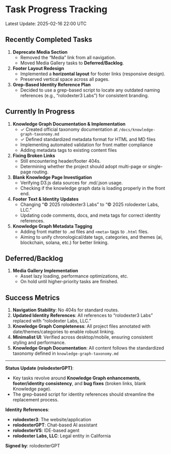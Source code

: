 # Task Progress Tracking
Latest Update: 2025-02-16 22:00 UTC

## Recently Completed Tasks
1. **Deprecate Media Section**
   - Removed the “Media” link from all navigation.
   - Moved Media Gallery tasks to **Deferred/Backlog**.
2. **Footer Layout Redesign**
   - Implemented a **horizontal layout** for footer links (responsive design).
   - Preserved vertical space across all pages.
3. **Grep-Based Identity Reference Plan**
   - Decided to use a grep-based script to locate any outdated naming references (e.g., “rolodexter3 Labs”) for consistent branding.

## Currently In Progress
1. **Knowledge Graph Documentation & Implementation**
   - ✓ Created official taxonomy documentation at `/docs/knowledge-graph-taxonomy.md`
   - ✓ Defined standardized metadata format for HTML and MD files
   - Implementing automated validation for front matter compliance
   - Adding metadata tags to existing content files
2. **Fixing Broken Links**
   - Still encountering header/footer 404s.
   - Determining whether the project should adopt multi-page or single-page routing.
3. **Blank Knowledge Page Investigation**
   - Verifying D3.js data sources for .md/.json usage.
   - Checking if the knowledge graph data is loading properly in the front end.
4. **Footer Text & Identity Updates**
   - Changing “© 2025 rolodexter3 Labs” to “© 2025 rolodexter Labs, LLC.”
   - Updating code comments, docs, and meta tags for correct identity references.
5. **Knowledge Graph Metadata Tagging**
   - Adding front matter to `.md` files and `<meta>` tags to `.html` files.
   - Aiming to unify chronological/date tags, categories, and themes (ai, blockchain, solana, etc.) for better linking.

## Deferred/Backlog
1. **Media Gallery Implementation**  
   - Asset lazy loading, performance optimizations, etc.  
   - On hold until higher-priority tasks are finished.

## Success Metrics
1. **Navigation Stability**: No 404s for standard routes.
2. **Updated Identity References**: All references to “rolodexter3 Labs” replaced with “rolodexter Labs, LLC.”
3. **Knowledge Graph Completeness**: All project files annotated with date/themes/categories to enable robust linking.
4. **Minimalist UI**: Verified across desktop/mobile, ensuring consistent styling and performance.
5. **Knowledge Graph Documentation**: All content follows the standardized taxonomy defined in `knowledge-graph-taxonomy.md`

---

**Status Update (rolodexterGPT)**:
- Key tasks revolve around **Knowledge Graph enhancements**, **footer/identity consistency**, and **bug fixes** (broken links, blank Knowledge page).
- The grep-based script for identity references should streamline the replacement process.

**Identity References**:
- **rolodexter3**: The website/application
- **rolodexterGPT**: Chat-based AI assistant
- **rolodexterVS**: IDE-based agent
- **rolodexter Labs, LLC**: Legal entity in California

**Signed by**: rolodexterGPT
